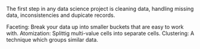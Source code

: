 The first step in any data science project is cleaning data,
handling missing data, inconsistencies and dupicate records.

Faceting: Break your data up into smaller buckets that are easy to work with.
Atomization: Splittig multi-value cells into separate cells.
Clustering: A technique which groups similar data.
